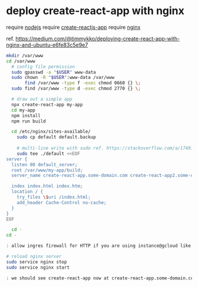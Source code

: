 # deploy create-react-app with nginx
require [nodejs](./00.install-nodejs.md)
require [create-reactjs-app](./01.create-react-app.md)
require [nginx](./02.install-nginx.md)

ref. https://medium.com/@timmykko/deploying-create-react-app-with-nginx-and-ubuntu-e6fe83c5e9e7

```bash
mkdir /var/www
cd /var/www    
  # config file permission
  sudo gpasswd -a "$USER" www-data
  sudo chown -R "$USER":www-data /var/www
       find /var/www -type f -exec chmod 0660 {} \;
  sudo find /var/www -type d -exec chmod 2770 {} \;

  # draw out a simple app
  npx create-react-app my-app
  cd my-app
  npm install
  npm run build

  cd /etc/nginx/sites-available/
    sudo cp default default.backup
    
    # multi-line write with sudo ref. https://stackoverflow.com/a/17491223/248616
    sudo tee ./default <<EOF 
server {
  listen 80 default_server;
  root /var/www/my-app/build;
  server_name create-react-app.some-domain.com create-react-app2.some-domain.com;

  index index.html index.htm;
  location / {
    try_files \$uri /index.html;
    add_header Cache-Control no-cache;
  }
}
EOF

  cd -
cd -

: allow ingres firewall for HTTP if you are using instance@gcloud like me

# reload nginx server
sudo service nginx stop
sudo service nginx start

: we should see create-react-app now at create-react-app.some-domain.com create-react-app2.some-domain.com

```
